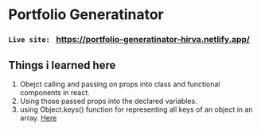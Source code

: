 # Portfolio Generatinator

### `Live site: ` https://portfolio-generatinator-hirva.netlify.app/

## Things i learned here

1. Obejct calling and passing on props into class and functional components in react.
2. Using those passed props into the declared variables.
3. using Object.keys() function for representing all keys of an object in an array. [Here](https://codesandbox.io/s/objectkeys-to-array-5jemo)
